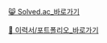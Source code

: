 <a href="https://drive.google.com/file/d/1xovWcAFnEUx9MnpBsuJ3hbWY49i6r2rO/view?usp=sharing">😸 Solved.ac_바로가기</a><br><br> 
<a href="https://drive.google.com/file/d/1xovWcAFnEUx9MnpBsuJ3hbWY49i6r2rO/view?usp=sharing">📑 이력서/포트폴리오_바로가기</a><br><br> 

<!--
**suw0n/suw0n** is a ✨ _special_ ✨ repository because its `README.md` (this file) appears on your GitHub profile.

Here are some ideas to get you started:

- 🔭 I’m currently working on ...
- 🌱 I’m currently learning ...
- 👯 I’m looking to collaborate on ...
- 🤔 I’m looking for help with ...
- 💬 Ask me about ...
- 📫 How to reach me: ...
- 😄 Pronouns: ...
- ⚡ Fun fact: ...
-->
